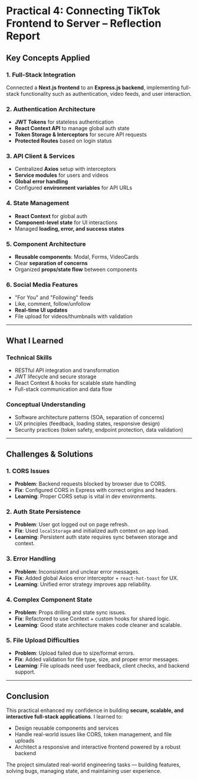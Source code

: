 #  Practical 4: Connecting TikTok Frontend to Server – Reflection Report

##  Key Concepts Applied

### 1. Full-Stack Integration
Connected a **Next.js frontend** to an **Express.js backend**, implementing full-stack functionality such as authentication, video feeds, and user interaction.

### 2. Authentication Architecture
- **JWT Tokens** for stateless authentication
- **React Context API** to manage global auth state
- **Token Storage & Interceptors** for secure API requests
- **Protected Routes** based on login status

### 3. API Client & Services
- Centralized **Axios** setup with interceptors
- **Service modules** for users and videos
- **Global error handling**
- Configured **environment variables** for API URLs

### 4. State Management
- **React Context** for global auth
- **Component-level state** for UI interactions
- Managed **loading, error, and success states**

### 5. Component Architecture
- **Reusable components**: Modal, Forms, VideoCards
- Clear **separation of concerns**
- Organized **props/state flow** between components

### 6. Social Media Features
- "For You" and "Following" feeds
- Like, comment, follow/unfollow
- **Real-time UI updates**
- File upload for videos/thumbnails with validation

---

##  What I Learned

### Technical Skills
- RESTful API integration and transformation
- JWT lifecycle and secure storage
- React Context & hooks for scalable state handling
- Full-stack communication and data flow

###  Conceptual Understanding
- Software architecture patterns (SOA, separation of concerns)
- UX principles (feedback, loading states, responsive design)
- Security practices (token safety, endpoint protection, data validation)

---

## Challenges & Solutions

### 1. CORS Issues
- **Problem**: Backend requests blocked by browser due to CORS.
- **Fix**: Configured CORS in Express with correct origins and headers.
- **Learning**: Proper CORS setup is vital in dev environments.

### 2. Auth State Persistence
- **Problem**: User got logged out on page refresh.
- **Fix**: Used `localStorage` and initialized auth context on app load.
- **Learning**: Persistent auth state requires sync between storage and context.

### 3. Error Handling
- **Problem**: Inconsistent and unclear error messages.
- **Fix**: Added global Axios error interceptor + `react-hot-toast` for UX.
- **Learning**: Unified error strategy improves app reliability.

### 4. Complex Component State
- **Problem**: Props drilling and state sync issues.
- **Fix**: Refactored to use Context + custom hooks for shared logic.
- **Learning**: Good state architecture makes code cleaner and scalable.

### 5. File Upload Difficulties
- **Problem**: Upload failed due to size/format errors.
- **Fix**: Added validation for file type, size, and proper error messages.
- **Learning**: File uploads need user feedback, client checks, and backend support.

---

## Conclusion

This practical enhanced my confidence in building **secure, scalable, and interactive full-stack applications**. I learned to:
- Design reusable components and services
- Handle real-world issues like CORS, token management, and file uploads
- Architect a responsive and interactive frontend powered by a robust backend

 The project simulated real-world engineering tasks — building features, solving bugs, managing state, and maintaining user experience.
